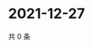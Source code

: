 # 2021-12-27

共 0 条

<!-- BEGIN WEIBO -->
<!-- 最后更新时间 Mon Dec 27 2021 11:02:33 GMT+0800 (China Standard Time) -->

<!-- END WEIBO -->

